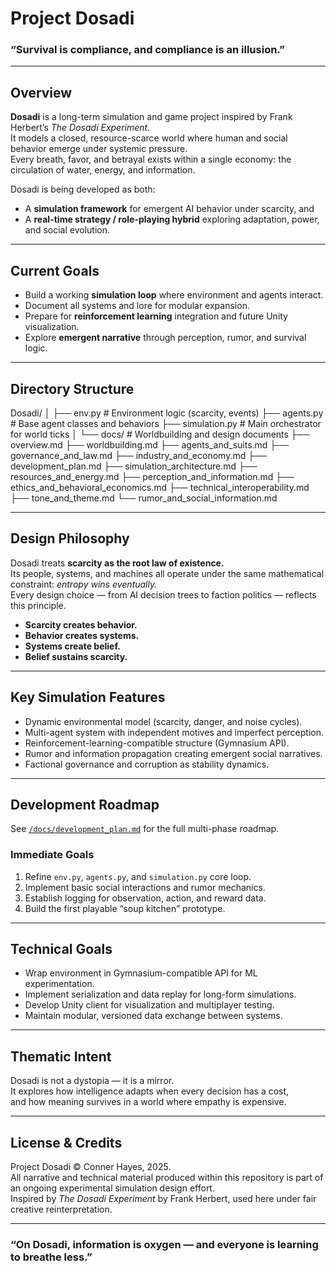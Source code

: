 # Project Dosadi

### “Survival is compliance, and compliance is an illusion.”

---

## Overview
**Dosadi** is a long-term simulation and game project inspired by Frank Herbert’s *The Dosadi Experiment.*  
It models a closed, resource-scarce world where human and social behavior emerge under systemic pressure.  
Every breath, favor, and betrayal exists within a single economy: the circulation of water, energy, and information.

Dosadi is being developed as both:
- A **simulation framework** for emergent AI behavior under scarcity, and  
- A **real-time strategy / role-playing hybrid** exploring adaptation, power, and social evolution.

---

## Current Goals
- Build a working **simulation loop** where environment and agents interact.  
- Document all systems and lore for modular expansion.  
- Prepare for **reinforcement learning** integration and future Unity visualization.  
- Explore **emergent narrative** through perception, rumor, and survival logic.

---

## Directory Structure

Dosadi/
│
├── env.py # Environment logic (scarcity, events)
├── agents.py # Base agent classes and behaviors
├── simulation.py # Main orchestrator for world ticks
│
└── docs/ # Worldbuilding and design documents
├── overview.md
├── worldbuilding.md
├── agents_and_suits.md
├── governance_and_law.md
├── industry_and_economy.md
├── development_plan.md
├── simulation_architecture.md
├── resources_and_energy.md
├── perception_and_information.md
├── ethics_and_behavioral_economics.md
├── technical_interoperability.md
├── tone_and_theme.md
└── rumor_and_social_information.md


---

## Design Philosophy
Dosadi treats **scarcity as the root law of existence.**  
Its people, systems, and machines all operate under the same mathematical constraint: *entropy wins eventually.*  
Every design choice — from AI decision trees to faction politics — reflects this principle.

- **Scarcity creates behavior.**  
- **Behavior creates systems.**  
- **Systems create belief.**  
- **Belief sustains scarcity.**

---

## Key Simulation Features
- Dynamic environmental model (scarcity, danger, and noise cycles).  
- Multi-agent system with independent motives and imperfect perception.  
- Reinforcement-learning-compatible structure (Gymnasium API).  
- Rumor and information propagation creating emergent social narratives.  
- Factional governance and corruption as stability dynamics.  

---

## Development Roadmap
See [`/docs/development_plan.md`](./docs/development_plan.md) for the full multi-phase roadmap.

### Immediate Goals
1. Refine `env.py`, `agents.py`, and `simulation.py` core loop.  
2. Implement basic social interactions and rumor mechanics.  
3. Establish logging for observation, action, and reward data.  
4. Build the first playable “soup kitchen” prototype.  

---

## Technical Goals
- Wrap environment in Gymnasium-compatible API for ML experimentation.  
- Implement serialization and data replay for long-form simulations.  
- Develop Unity client for visualization and multiplayer testing.  
- Maintain modular, versioned data exchange between systems.

---

## Thematic Intent
Dosadi is not a dystopia — it is a mirror.  
It explores how intelligence adapts when every decision has a cost,  
and how meaning survives in a world where empathy is expensive.

---

## License & Credits
Project Dosadi © Conner Hayes, 2025.  
All narrative and technical material produced within this repository is part of an ongoing experimental simulation design effort.  
Inspired by *The Dosadi Experiment* by Frank Herbert, used here under fair creative reinterpretation.

---

### “On Dosadi, information is oxygen — and everyone is learning to breathe less.”
